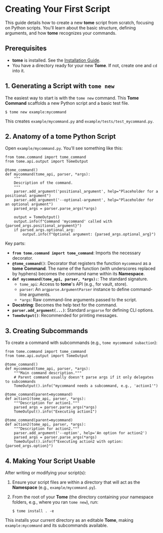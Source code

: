 # Creating Your First Script

This guide details how to create a new **tome** script from scratch, focusing on
Python scripts. You'll learn about the basic structure, defining arguments, and
how **tome** recognizes your commands.

## Prerequisites

* **tome** is installed. See the [Installation
  Guide](../overview/installing.md).
* You have a directory ready for your new **Tome**. If not, create one and `cd`
  into it.

## 1. Generating a Script with `tome new`

The easiest way to start is with the `tome new` command. This **Tome Command**
scaffolds a new Python script and a basic test file.

    $ tome new example:mycommand

This creates `example/mycommand.py` and `example/tests/test_mycommand.py`.

## 2. Anatomy of a **tome** Python Script

Open `example/mycommand.py`. You'll see something like this:

    from tome.command import tome_command
    from tome.api.output import TomeOutput

    @tome_command()
    def mycommand(tome_api, parser, *args):
        """
        Description of the command.
        """
        parser.add_argument('positional_argument', help="Placeholder for a positional argument")
        parser.add_argument('--optional-argument', help="Placeholder for an optional argument")
        parsed_args = parser.parse_args(*args)

        output = TomeOutput()
        output.info(f"Command 'mycommand' called with {parsed_args.positional_argument}")
        if parsed_args.optional_arg:
            output.info(f"Optional argument: {parsed_args.optional_arg}")

Key parts:

- **`from tome.command import tome_command`**: Imports the necessary decorator.
- **`@tome_command()`**: Decorator that registers the function `mycommand` as a
  **tome** **Command**. The name of the function (with underscores replaced by
  hyphens) becomes the command name within its **Namespace**.
- **`def mycommand(tome_api, parser, *args):`**: The standard signature.
    - `tome_api`: Access to **tome**'s API (e.g., for vault, store).
    - `parser`: An `argparse.ArgumentParser` instance to define command-line
      arguments.
    - `*args`: Raw command-line arguments passed to the script.
- **Docstring**: Becomes the help text for the command.
- **`parser.add_argument(...)`**: Standard `argparse` for defining CLI options.
- **`TomeOutput()`**: Recommended for printing messages.

## 3. Creating Subcommands

To create a command with subcommands (e.g., `tome mycommand subaction`):

    from tome.command import tome_command
    from tome.api.output import TomeOutput

    @tome_command()
    def mycommand(tome_api, parser, *args):
        """Main command description."""
        # Parent command usually doesn't parse args if it only delegates to subcommands
        TomeOutput().info("mycommand needs a subcommand, e.g., 'action1'")

    @tome_command(parent=mycommand)
    def action1(tome_api, parser, *args):
        """Description for action1."""
        parsed_args = parser.parse_args(*args)
        TomeOutput().info("Executing action1")

    @tome_command(parent=mycommand)
    def action2(tome_api, parser, *args):
        """Description for action2."""
        parser.add_argument('--option', help='An option for action2')
        parsed_args = parser.parse_args(*args)
        TomeOutput().info(f"Executing action2 with option: {parsed_args.option}")

## 4. Making Your Script Usable

After writing or modifying your script(s):
1.  Ensure your script files are within a directory that will act as the
    **Namespace** (e.g., `example/mycommand.py`).
2.  From the root of your **Tome** (the directory containing your namespace
    folders, e.g., where you ran `tome new`), run:

        $ tome install . -e

This installs your current directory as an editable **Tome**, making
`example:mycommand` and its subcommands available.
